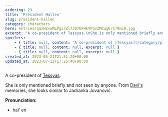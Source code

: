 ```yaml
---
ordering: 23
title: 'President Hallen'
slug: president-hallen
category: characters
hero: entries/qaxH2vwMLPgirZl7J07UFHkVPovZMCugGrC79mz9.jpg
excerpt: "A co-president of Tessyas.\nShe is only mentioned briefly and not seen by anyone. From Davi's memorie..."
spoilers:
    - { title: null, content: "A co-president of [Tessyas](/category/planets-cities/tessyas).\r\n\r\nWhen [Davi](/category/characters/davi) returned to Tessyas and spoke with his parents, he made [his father](/category/characters/kymball) aware of the [Cartel](/category/organizations/cartel). Kymball now believes President Hallen and [President Grevyk](/category/characters/president-grevyk) are deceiving the Tessyan people through some kind of secret pact with the Cartel.\r\n\r\nShe is only mentioned briefly and not seen by anyone. From Davi's memories, she looks similar to Jadranka Jovanović.\r\n\r\n**Pronunciation:**\r\n- hal’ en", excerpt: "A co-president of Tessyas.\nWhen Davi returned to Tessyas and spoke with his parents, he made his fat..." }
    - { title: null, content: null, excerpt: null }
    - { title: null, content: null, excerpt: null }
created_at: 2023-05-21T21:51:20+00:00
updated_at: 2023-07-13T17:25:40+00:00
---
```

A co-president of [Tessyas](/category/planets-cities/tessyas).

She is only mentioned briefly and not seen by anyone. From [Davi's](/category/characters/davi) memories, she looks similar to Jadranka Jovanović.

**Pronunciation:**
- hal’ en
